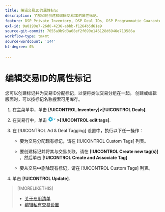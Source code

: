 ```yaml
---
title: 编辑交易ID的属性标记
description: 了解如何创建和编辑交易ID的属性标记。
feature: DSP Private Inventory, DSP Deal IDs, DSP Programmatic Guaranteed Deals
exl-id: 9a0190e7-26d0-4236-abbb-f1264b5d61e9
source-git-commit: 7055a9b9d3a68ef2f690e146128d6946e713586a
workflow-type: tm+mt
source-wordcount: '144'
ht-degree: 0%

---
```


# 编辑交易ID的属性标记

您可以创建标记并为交易ID分配标记，以便将类似交易分组在一起。 创建或编辑版面时，可以按标记名称搜索可用库存。

1. 在主菜单中，单击 **[!UICONTROL Inventory]>[!UICONTROL Deals]**.

1. 在交易行中，单击 ![“选项”菜单](/help/dsp/assets/options-menu.png) **>[!UICONTROL edit tags]**.

1. 在 [!UICONTROL Ad & Deal Tagging] 设置中，执行以下任一操作：

   * 要为交易分配现有标记，请在 [!UICONTROL Custom Tags] 列表。

   * 要创建标记并将其与交易关联，请在 **[!UICONTROL Create new tag(s)]** ，然后单击 **[!UICONTROL Create and Associate Tag]**.

   * 要从交易中删除现有标记，请在 [!UICONTROL Custom Tags] 列表。

1. 单击 **[!UICONTROL Update]**.

>[!MORELIKETHIS]
>
>* [关于专用清单](private-inventory-about.md)
>* [编辑私有交易设置](/help/dsp/inventory/deal-id-edit.md)

